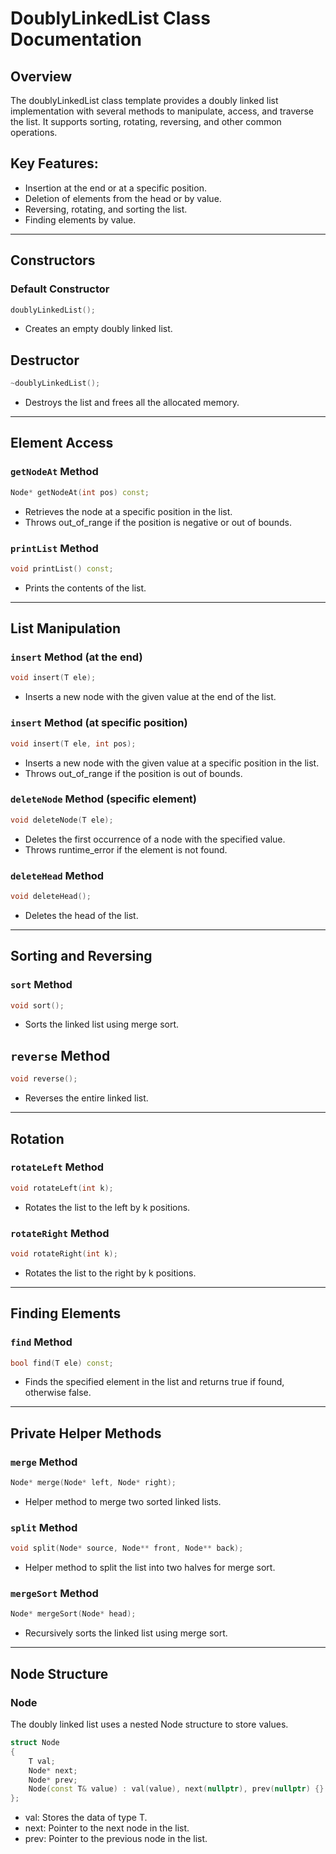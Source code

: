 # DoublyLinkedList Class Documentation

## Overview
The doublyLinkedList class template provides a doubly linked list implementation with several methods to manipulate, access, and traverse the list. It supports sorting, rotating, reversing, and other common operations.

## Key Features:
- Insertion at the end or at a specific position.
- Deletion of elements from the head or by value.
- Reversing, rotating, and sorting the list.
- Finding elements by value.

---

## Constructors

### Default Constructor
```cpp
doublyLinkedList();
```
- Creates an empty doubly linked list.

## Destructor
```cpp
~doublyLinkedList();
```
- Destroys the list and frees all the allocated memory.

---

## Element Access

### `getNodeAt` Method
```cpp
Node* getNodeAt(int pos) const;
```
- Retrieves the node at a specific position in the list.
- Throws out_of_range if the position is negative or out of bounds.

### `printList` Method
```cpp
void printList() const;
```
- Prints the contents of the list.

---

## List Manipulation

### `insert` Method (at the end)
```cpp
void insert(T ele);
```
- Inserts a new node with the given value at the end of the list.

### `insert` Method (at specific position)
```cpp
void insert(T ele, int pos);
```
- Inserts a new node with the given value at a specific position in the list.
- Throws out_of_range if the position is out of bounds.

### `deleteNode` Method (specific element)
```cpp
void deleteNode(T ele);
```
- Deletes the first occurrence of a node with the specified value.
- Throws runtime_error if the element is not found.

### `deleteHead` Method
```cpp
void deleteHead();
```
- Deletes the head of the list.

---

## Sorting and Reversing

### `sort` Method
```cpp
void sort();
```
- Sorts the linked list using merge sort.

## `reverse` Method
```cpp
void reverse();
```
- Reverses the entire linked list.

---

## Rotation

### `rotateLeft` Method
```cpp
void rotateLeft(int k);
```
- Rotates the list to the left by k positions.

### `rotateRight` Method
```cpp
void rotateRight(int k);
```
- Rotates the list to the right by k positions.

---

## Finding Elements

### `find` Method
```cpp
bool find(T ele) const;
```
- Finds the specified element in the list and returns true if found, otherwise false.

---

## Private Helper Methods

### `merge` Method
```cpp
Node* merge(Node* left, Node* right);
```
- Helper method to merge two sorted linked lists.

### `split` Method
```cpp
void split(Node* source, Node** front, Node** back);
```
- Helper method to split the list into two halves for merge sort.

### `mergeSort` Method
```cpp
Node* mergeSort(Node* head);
```
- Recursively sorts the linked list using merge sort.

---

## Node Structure

### Node
The doubly linked list uses a nested Node structure to store values.

```cpp
struct Node
{
    T val;
    Node* next;
    Node* prev;
    Node(const T& value) : val(value), next(nullptr), prev(nullptr) {}
};
```

- val: Stores the data of type T.
- next: Pointer to the next node in the list.
- prev: Pointer to the previous node in the list.